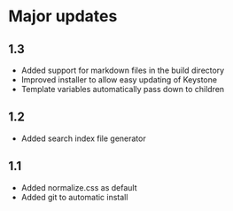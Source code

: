 # Major updates
## 1.3
- Added support for markdown files in the build directory
- Improved installer to allow easy updating of Keystone
- Template variables automatically pass down to children

## 1.2
- Added search index file generator

## 1.1 
- Added normalize.css as default
- Added git to automatic install